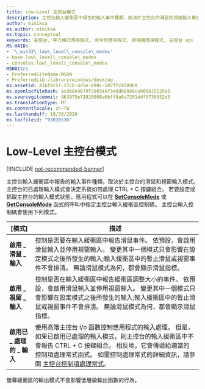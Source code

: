 ```yaml
---
title: Low-Level 主控台模式
description: 主控台輸入緩衝區中報告的輸入事件種類，取決於主控台的滑鼠和視窗輸入模式。
author: miniksa
ms.author: miniksa
ms.topic: conceptual
keywords: 主控台, 字元模式應用程式, 命令列應用程式, 終端機應用程式, 主控台 api
MS-HAID:
- '\_win32\_low\_level\_console\_modes'
- base.low\_level\_console\_modes
- consoles.low\_level\_console\_modes
MSHAttr:
- PreferredSiteName:MSDN
- PreferredLib:/library/windows/desktop
ms.assetid: 41bfdc51-27cb-4d5e-898c-507ffc8789b9
ms.openlocfilehash: acd68e9679f209349f3e0db6989ca905815525a9
ms.sourcegitcommit: 463975e71920908a6bff9a6a7291ddf3736652d5
ms.translationtype: MT
ms.contentlocale: zh-TW
ms.lasthandoff: 10/30/2020
ms.locfileid: "93039536"
---
```

# <a name="low-level-console-modes"></a>Low-Level 主控台模式

[!INCLUDE [not-recommended-banner](./includes/not-recommended-banner.md)]

主控台輸入緩衝區中報告的輸入事件種類，取決於主控台的滑鼠和視窗輸入模式。 主控台的已處理輸入模式會決定系統如何處理 CTRL + C 按鍵組合。 若要設定或抓取主控台的輸入模式狀態，應用程式可以在 [**SetConsoleMode**](setconsolemode.md) 或 [**GetConsoleMode**](getconsolemode.md) 函式的呼叫中指定主控台輸入緩衝區控制碼。 主控台輸入控制碼會使用下列模式。

| [模式] | 描述 |
|-|-|
| **啟用 \_ 滑鼠 \_ 輸入**     | 控制是否要在輸入緩衝區中報告滑鼠事件。 依預設，會啟用滑鼠輸入並停用視窗輸入。 變更其中一個模式只會影響在設定模式之後所發生的輸入;輸入緩衝區中的暫止滑鼠或視窗事件不會排清。 無論滑鼠模式為何，都會顯示滑鼠指標。                                                |
| **啟用 \_ 視窗 \_ 輸入**    | 控制是否在輸入緩衝區中報告緩衝區調整大小的事件。 依預設，會啟用滑鼠輸入並停用視窗輸入。 變更其中一個模式只會影響在設定模式之後所發生的輸入;輸入緩衝區中的暫止滑鼠或視窗事件不會排清。 無論滑鼠模式為何，都會顯示滑鼠指標。                                      |
| **啟用已 \_ 處理的 \_ 輸入** | 使用高階主控台 i/o 函數控制應用程式的輸入處理。 但是，如果已啟用已處理的輸入模式，則主控台的輸入緩衝區中不會報告 CTRL + C 按鍵組合。 相反地，它會傳遞給適當的控制項處理常式函式。 如需控制處理常式的詳細資訊，請參閱 [主控台控制項處理常式](console-control-handlers.md)。 |

螢幕緩衝區的輸出模式不會影響低層級輸出函數的行為。
